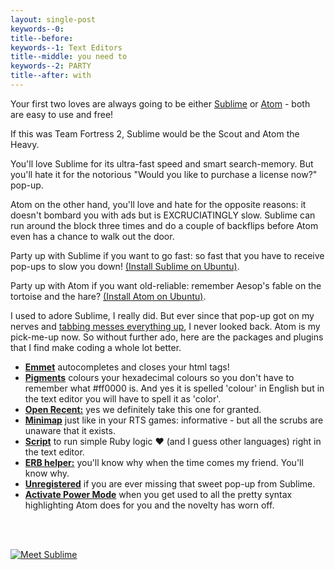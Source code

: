 ```yaml
---
layout: single-post
keywords--0: 
title--before: 
keywords--1: Text Editors
title--middle: you need to 
keywords--2: PARTY
title--after: with
---
```


Your first two loves are always going to be either [Sublime](https://www.sublimetext.com/) or [Atom](https://atom.io/) - both are easy to use and free!

If this was Team Fortress 2, Sublime would be the Scout and Atom the Heavy. 

You'll love Sublime for its ultra-fast speed and smart search-memory. But you'll hate it for the notorious "Would you like to purchase a license now?" pop-up. 

Atom on the other hand, you'll love and hate for the opposite reasons: it doesn't bombard you with ads but is EXCRUCIATINGLY slow. Sublime can run around the block three times and do a couple of backflips before Atom even has a chance to walk out the door.

Party up with Sublime if you want to go fast: so fast that you have to receive pop-ups to slow you down! [(Install Sublime on Ubuntu)](http://askubuntu.com/questions/172698/how-do-i-install-sublime-text-2-3).

Party up with Atom if you want old-reliable: remember Aesop's fable on the tortoise and the hare? [(Install Atom on Ubuntu)](https://codeforgeek.com/2014/09/install-atom-editor-ubuntu-14-04/).

I used to adore Sublime, I really did. But ever since that pop-up got on my nerves and [tabbing messes everything up](https://github.com/csrail/hangman/blob/master/lib/game.rb), I never looked back. Atom is my pick-me-up now. So without further ado, here are the packages and plugins that I find make coding a whole lot better.

* <b>[Emmet](https://atom.io/packages/emmet)</b> autocompletes and closes your html tags!
* <b>[Pigments](https://atom.io/packages/pigments)</b> colours your hexadecimal colours so you don't have to remember what #ff0000 is. And yes it is spelled 'colour' in English but in the text editor you will have to spell it as 'color'.
* <b>[Open Recent:](https://atom.io/packages/open-recent)</b> yes we definitely take this one for granted.
* <b>[Minimap](https://atom.io/packages/minimap)</b> just like in your RTS games: informative - but all the scrubs are unaware that it exists.
* <b>[Script](https://atom.io/packages/script)</b> to run simple Ruby logic <span class="heart">♥</span> (and I guess other languages) right in the text editor.
* <b>[ERB helper:](https://atom.io/packages/erb-helper)</b> you'll know why when the time comes my friend. You'll know why.
* <b>[Unregistered](https://atom.io/packages/unregistered)</b> if you are ever missing that sweet pop-up from Sublime.
* <b>[Activate Power Mode](https://atom.io/packages/activate-power-mode)</b> when you get used to all the pretty syntax highlighting Atom does for you and the novelty has worn off.

<br>
<br>

[![Meet Sublime](http://vignette2.wikia.nocookie.net/teamfortress/images/b/b8/Meet_the_Scout/revision/latest/scale-to-width-down/500?cb=20130629213122)](https://www.youtube.com/watch?v=geNMz0J9TEQ)
